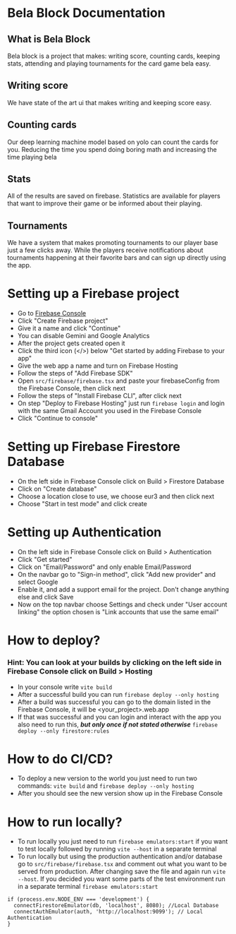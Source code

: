 # Bela Block Documentation
## What is Bela Block 
Bela block is a project that makes: writing score, counting cards, keeping stats, attending and playing tournaments for the card game bela easy.

## Writing score
We have state of the art ui that makes writing and keeping score easy.

## Counting cards
Our deep learning machine model based on yolo can count the cards for you. Reducing the time you spend doing boring math and increasing the time playing bela 

## Stats
All of the results are saved on firebase. Statistics are available for players that want to improve their game or be informed about their playing. 

## Tournaments 
We have a system that makes promoting tournaments to our player base just a few clicks away. While the players receive notifications about tournaments happening at their favorite bars and can sign up directly using the app.

# Setting up a Firebase project

- Go to [Firebase Console](https://console.firebase.google.com/)
- Click "Create Firebase project"
- Give it a name and click "Continue"
- You can disable Gemini and Google Analytics
- After the project gets created open it
- Click the third icon (</>) below "Get started by adding Firebase to your app"
- Give the web app a name and turn on Firebase Hosting
- Follow the steps of "Add Firebase SDK"
- Open `src/firebase/firebase.tsx` and paste your firebaseConfig from the Firebase Console, then click next
- Follow the steps of "Install Firebase CLI", after click next
- On step "Deploy to Firebase Hosting" just run `firebase login` and login with the same Gmail Account you used in the Firebase Console
- Click "Continue to console"

# Setting up Firebase Firestore Database

- On the left side in Firebase Console click on Build > Firestore Database
- Click on "Create database"
- Choose a location close to use, we choose eur3 and then click next
- Choose "Start in test mode" and click create

# Setting up Authentication

- On the left side in Firebase Console click on Build > Authentication
- Click "Get started"
- Click on "Email/Password" and only enable Email/Password
- On the navbar go to "Sign-in method", click "Add new provider" and select Google
- Enable it, and add a support email for the project. Don't change anything else and click Save
- Now on the top navbar choose Settings and check under "User account linking" the option chosen is "Link accounts that use the same email"

# How to deploy?

### Hint: You can look at your builds by clicking on the left side in Firebase Console click on Build > Hosting
- In your console write `vite build`
- After a successful build you can run `firebase deploy --only hosting`
- After a build was successful you can go to the domain listed in the Firebase Console, it will be <your_project>.web.app
- If that was successful and you can login and interact with the app you also need to run this, _**but only once if not stated otherwise**_ `firebase deploy --only firestore:rules`

# How to do CI/CD?

- To deploy a new version to the world you just need to run two commands: `vite build` and `firebase deploy --only hosting`
- After you should see the new version show up in the Firebase Console

# How to run locally?

- To run locally you just need to run `firebase emulators:start` if you want to test locally followed by running `vite --host` in a separate terminal
- To run locally but using the production authentication and/or database go to `src/firebase/firebase.tsx` and comment out what you want to be served from production. After changing save the file and again run `vite --host`. If you decided you want some parts of the test environment run in a separate terminal `firebase emulators:start`

```JS
if (process.env.NODE_ENV === 'development') {
  connectFirestoreEmulator(db, 'localhost', 8080); //Local Database
  connectAuthEmulator(auth, 'http://localhost:9099'); // Local Authentication
}
```

